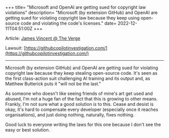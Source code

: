 +++
title= "Microsoft and OpenAI are getting sued for copyright law violations"
description= "Microsoft (by extension GitHub) and OpenAI are getting sued for violating copyright law because they keep using open-source code and violating the code's licenses."
date= 2022-12-11T04:51:00Z
+++

Article: [James Vincent @ The Verge](https://www.theverge.com/2022/11/8/23446821/microsoft-openai-github-copilot-class-action-lawsuit-ai-copyright-violation-training-data)

Lawsuit: [https://githubcopilotinvestigation.com/](https://githubcopilotinvestigation.com/)

---

Microsoft (by extension GitHub) and OpenAI are getting sued for violating copyright law because they keep stealing open-source code. It's seen as the first class-action suit challenging AI training and its output and, as Matthew Butterick puts it "will not be the last."

As someone who doesn't like seeing friends of mine's art get used and abused, I'm not a huge fan of the fact that this is growing to other means. Frankly, I'm not sure what a good solution *is* to this. Cease and desist is okay, it's hard to compensate every developer (especially once it reaches organisations), and just doing nothing, naturally, fixes nothing.

Good luck to everyone writing the laws for this one because I don't see the easy or best solution.

